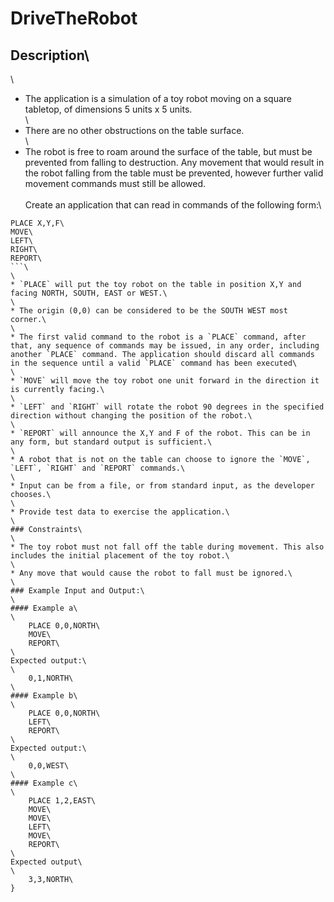 # DriveTheRobot
## Description\
\
* The application is a simulation of a toy robot moving on a square tabletop, of dimensions 5 units x 5 units.\
\
* There are no other obstructions on the table surface.\
\
* The robot is free to roam around the surface of the table, but must be prevented from falling to destruction. Any movement that would result in the robot falling from the table must be prevented, however further valid movement commands must still be allowed.\
\
Create an application that can read in commands of the following form:\
```\
PLACE X,Y,F\
MOVE\
LEFT\
RIGHT\
REPORT\
```\
\
* `PLACE` will put the toy robot on the table in position X,Y and facing NORTH, SOUTH, EAST or WEST.\
\
* The origin (0,0) can be considered to be the SOUTH WEST most corner.\
\
* The first valid command to the robot is a `PLACE` command, after that, any sequence of commands may be issued, in any order, including another `PLACE` command. The application should discard all commands in the sequence until a valid `PLACE` command has been executed\
\
* `MOVE` will move the toy robot one unit forward in the direction it is currently facing.\
\
* `LEFT` and `RIGHT` will rotate the robot 90 degrees in the specified direction without changing the position of the robot.\
\
* `REPORT` will announce the X,Y and F of the robot. This can be in any form, but standard output is sufficient.\
\
* A robot that is not on the table can choose to ignore the `MOVE`, `LEFT`, `RIGHT` and `REPORT` commands.\
\
* Input can be from a file, or from standard input, as the developer chooses.\
\
* Provide test data to exercise the application.\
\
### Constraints\
\
* The toy robot must not fall off the table during movement. This also includes the initial placement of the toy robot.\
\
* Any move that would cause the robot to fall must be ignored.\
\
### Example Input and Output:\
\
#### Example a\
\
    PLACE 0,0,NORTH\
    MOVE\
    REPORT\
\
Expected output:\
\
    0,1,NORTH\
\
#### Example b\
\
    PLACE 0,0,NORTH\
    LEFT\
    REPORT\
\
Expected output:\
\
    0,0,WEST\
\
#### Example c\
\
    PLACE 1,2,EAST\
    MOVE\
    MOVE\
    LEFT\
    MOVE\
    REPORT\
\
Expected output\
\
    3,3,NORTH\
}
